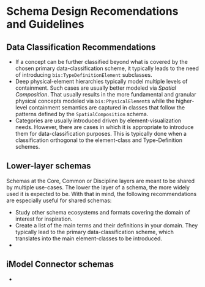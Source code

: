 # Schema Design Recomendations and Guidelines

## Data Classification Recommendations

- If a concept can be further classified beyond what is covered by the chosen primary data-classification scheme, it typically leads to the need of introducing `bis:TypeDefinitionElement` subclasses.
- Deep physical-element hierarchies typically model multiple levels of containment. Such cases are usually better modeled via *Spatial Composition*. That usually results in the more fundamental and granular physical concepts modeled via `bis:PhysicalElement`s while the higher-level containment semantics are captured in classes that follow the patterns defined by the `SpatialComposition` schema.
- Categories are usually introduced driven by element-visualization needs. However, there are cases in which it is appropriate to introduce them for data-classification purposes. This is typically done when a classification orthogonal to the element-class and Type-Definition schemes.

## Lower-layer schemas

Schemas at the Core, Common or Discipline layers are meant to be shared by multiple use-cases. The lower the layer of a schema, the more widely used it is expected to be. With that in mind, the following recommendations are especially useful for shared schemas:

- Study other schema ecosystems and formats covering the domain of interest for inspiration.
- Create a list of the main terms and their definitions in your domain. They typically lead to the primary data-classification scheme, which translates into the main element-classes to be introduced.
-

## iModel Connector schemas

-